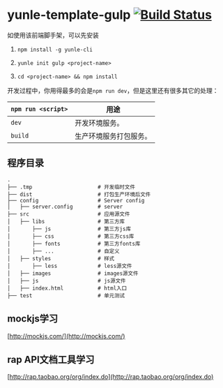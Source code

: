 # yunle-template-gulp [![Build Status](https://travis-ci.org/hexiao-o/yunle-template-gulp.svg?branch=master)](https://travis-ci.org/hexiao-o/yunle-template-gulp)

如使用该前端脚手架，可以先安装

1. `npm install -g yunle-cli`

2. `yunle init gulp <project-name>`

2. `cd <project-name> && npm install`

开发过程中，你用得最多的会是`npm run dev`，但是这里还有很多其它的处理：


|`npm run <script>`|用途|
|------------------|-----------|
|`dev`|开发环境服务。|
|`build`|生产环境服务打包服务。|

## 程序目录

```
.
├── .tmp                     # 开发临时文件
├── dist                     # 打包生产环境后文件
├── config                   # Server config
│   ├── server.config        # server
├── src                      # 应用源文件
│   ├── libs                 # 第三方库
│       ├── js               # 第三方js库
│       ├── css              # 第三方css库
│       ├── fonts            # 第三方fonts库
│       ├── ...              # 自定义
│   ├── styles               # 样式
│       ├── less             # less源文件
│   ├── images               # images源文件
│   ├── js                   # js源文件
│   ├── index.html           # html入口
├── test                     # 单元测试
```

## mockjs学习

[http://mockjs.com/](http://mockjs.com/)

## rap API文档工具学习

[http://rap.taobao.org/org/index.do](http://rap.taobao.org/org/index.do)
